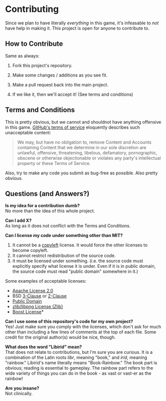 Contributing
=======================
Since we plan to have literally *everything* in this game, it's infeasable to *not* have help in making it. This project is open for anyone to contribute to.

How to Contribute
-----------------------
Same as always:

1.  Fork this project's repository.

2.  Make some changes / additions as you see fit.

3.  Make a pull request back into the main project.

4.  If we like it, then we'll accept it! (See terms and conditions)

Terms and Conditions
-----------------------
This is pretty obvious, but we cannot and shouldnot have anything offensive in this game. [GitHub's terms of service](https://help.github.com/articles/github-terms-of-service) eloquently describes such unacceptable content:
>We may, but have no obligation to, remove Content and Accounts containing Content that we determine in our sole discretion are unlawful, offensive, threatening, libelous, defamatory, pornographic, obscene or otherwise objectionable or violates any party's intellectual property or these Terms of Service.

Also, try to make any code you submit as bug-free as possible. Also pretty obvious.

Questions (and Answers?)
-----------------------
**Is my idea for a contribution dumb?**  
No more than the idea of this whole project.

**Can I add X?**  
As long as it does not conflict with the Terms and Conditions.

**Can I license my code under something other than MIT?**  
1.  It cannot be a [copyleft](https://www.gnu.org/copyleft/index.html) license. It would force the other licenses to become copyleft.  
2.  It cannot restrict redistribution of the source code.  
3.  It must be licensed under something. (i.e. the source code must explicitly specify what license it is under. Even if it is in public domain, the source code must read "public domain" somewhere in it.)

Some examples of acceptable licenses:
* [Apache License 2.0](http://opensource.org/licenses/Apache-2.0)
* BSD [3-Clause](http://opensource.org/licenses/BSD-3-Clause) or [2-Clause](http://opensource.org/licenses/BSD-2-Clause)
* [Public Domain](http://en.wikipedia.org/wiki/Public_domain)
* [zlib/libpng License (Zlib)](http://opensource.org/licenses/Zlib)
* [Boost License](http://opensource.org/licenses/BSL-1.0)*

**Can I use some of this repository's code for my own project?**  
Yes! Just make sure you comply with the licenses, which don't ask for much other than including a few lines of comments at the top of each file. Some credit for the original author(s) would be nice, though.

**What does the word "Libirid" mean?**  
That does not relate to contributions, but I'm sure you are curious. It is a combination of the Latin roots *libr*, meaning "book," and *irid*, meaning "rainbow." Libirid's name literally means "Book-Rainbow." The book part is obvious; reading is essential to gameplay. The rainbow part refers to the wide variety of things you can do in the book - as vast or vast-er as the rainbow!

**Are you insane?**  
Not clinically.

